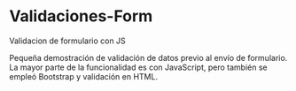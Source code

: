 # Validaciones-Form
Validacion de formulario con JS

Pequeña demostración de validación de datos previo al envío de formulario. 
La mayor parte de la funcionalidad es con JavaScript, pero también se empleó Bootstrap y validación en HTML.
